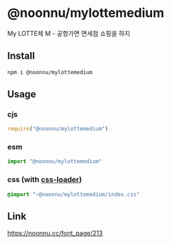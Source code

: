 # @noonnu/mylottemedium
My LOTTE체 M - 공항가면 면세점 쇼핑을 하지

## Install
```sh
npm i @noonnu/mylottemedium
```
## Usage
### cjs
```js
require("@noonnu/mylottemedium")
```
### esm
```js
import "@noonnu/mylottemedium"
```
### css (with [css-loader](https://github.com/webpack-contrib/css-loader))
```css
@import "~@noonnu/mylottemedium/index.css"
```

## Link
https://noonnu.cc/font_page/213